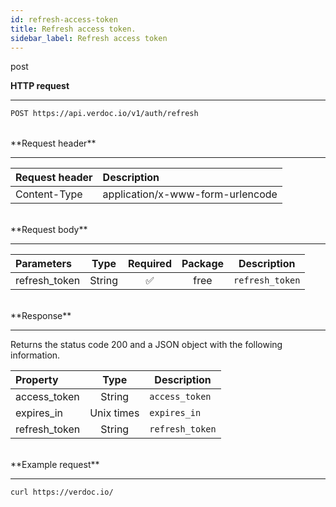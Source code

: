 ```yaml
---
id: refresh-access-token
title: Refresh access token.
sidebar_label: Refresh access token
---
```


<span class="badges post">post</span>
<br/>

**HTTP request**

---

```bash
POST https://api.verdoc.io/v1/auth/refresh
```

<br/>
**Request header**

---

| Request header | Description                      |
| :------------- | :------------------------------- |
| Content-Type   | application/x-www-form-urlencode |

<br/>
**Request body**

---

| Parameters    |  Type  | Required | Package | Description     |
| :------------ | :----: | :------: | :-----: | --------------- |
| refresh_token | String |    ✅    |  free   | `refresh_token` |

<br/>
**Response**

---

Returns the status code 200 and a JSON object with the following information.

| Property      |    Type    | Description     |
| :------------ | :--------: | --------------- |
| access_token  |   String   | `access_token`  |
| expires_in    | Unix times | `expires_in`    |
| refresh_token |   String   | `refresh_token` |

<br/>
**Example request**

---

```bash
curl https://verdoc.io/
```
